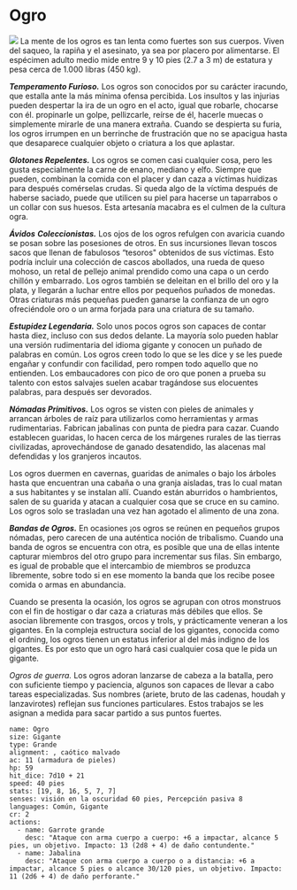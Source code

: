 # Ogro
![](https://www.dndbeyond.com/avatars/thumbnails/30834/129/1000/1000/638063882039265538.png)
La mente de los ogros es tan lenta como fuertes son sus cuerpos. Viven del saqueo, la rapiña y el asesinato, ya sea por placero por alimentarse. El espécimen adulto medio mide entre 9 y 10 pies (2.7 a 3 m) de estatura y pesa cerca de 1.000 libras (450 kg).

**_Temperamento Furioso._** Los ogros son conocidos por su carácter iracundo, que estalla ante la más mínima ofensa percibida. Los insultos y las injurias pueden despertar la ira de un ogro en el acto, igual que robarle, chocarse con él. propinarle un golpe, pellizcarle, reírse de él, hacerle muecas o simplemente mirarle de una manera extraña. Cuando se despierta su furia, los ogros irrumpen en un berrinche de frustración que no se apacigua hasta que desaparece cualquier objeto o criatura a los que aplastar.

**_Glotones Repelentes._** Los ogros se comen casi cualquier cosa, pero les gusta especialmente la carne de enano, mediano y elfo. Siempre que pueden, combinan la comida con el placer y dan caza a víctimas huidizas para después comérselas crudas. Si queda algo de la víctima después de haberse saciado, puede que utilicen su piel para hacerse un taparrabos o un collar con sus huesos. Esta artesanía macabra es el culmen de la cultura ogra.

**_Ávidos_** **_Coleccionistas._** Los ojos de los ogros refulgen con avaricia cuando se posan sobre las posesiones de otros. En sus incursiones llevan toscos sacos que llenan de fabulosos “tesoros" obtenidos de sus víctimas. Esto podría incluir una colección de cascos abollados, una rueda de queso mohoso, un retal de pellejo animal prendido como una capa o un cerdo chillón y embarrado. Los ogros también se deleitan en el brillo del oro y la plata, y llegarán a luchar entre ellos por pequeños puñados de monedas. Otras criaturas más pequeñas pueden ganarse la confianza de un ogro ofreciéndole oro o un arma forjada para una criatura de su tamaño.

**_Estupidez Legendaria._** Solo unos pocos ogros son capaces de contar hasta diez, incluso con sus dedos delante. La mayoría solo pueden hablar una versión rudimentaria del idioma gigante y conocen un puñado de palabras en común. Los ogros creen todo lo que se les dice y se les puede engañar y confundir con facilidad, pero rompen todo aquello que no entienden. Los embaucadores con pico de oro que ponen a prueba su talento con estos salvajes suelen acabar tragándose sus elocuentes palabras, para después ser devorados.

**_Nómadas Primitivos._** Los ogros se visten con pieles de animales y arrancan árboles de raíz para utilizarlos como herramientas y armas rudimentarias. Fabrican jabalinas con punta de piedra para cazar. Cuando establecen guaridas, lo hacen cerca de los márgenes rurales de las tierras civilizadas, aprovechándose de ganado desatendido, las alacenas mal defendidas y los granjeros incautos.

Los ogros duermen en cavernas, guaridas de animales o bajo los árboles hasta que encuentran una cabaña o una granja aisladas, tras lo cual matan a sus habitantes y se instalan allí. Cuando están aburridos o hambrientos, salen de su guarida y atacan a cualquier cosa que se cruce en su camino. Los ogros solo se trasladan una vez han agotado el alimento de una zona.

**_Bandas de Ogros._** En ocasiones ¡os ogros se reúnen en pequeños grupos nómadas, pero carecen de una auténtica noción de tribalismo. Cuando una banda de ogros se encuentra con otra, es posible que una de ellas intente capturar miembros del otro grupo para incrementar sus filas. Sin embargo, es igual de probable que el intercambio de miembros se produzca libremente, sobre todo si en ese momento la banda que los recibe posee comida o armas en abundancia.

Cuando se presenta la ocasión, los ogros se agrupan con otros monstruos con el fin de hostigar o dar caza a criaturas más débiles que ellos. Se asocian libremente con trasgos, orcos y trols, y prácticamente veneran a los gigantes. En la compleja estructura social de los gigantes, conocida como el ordning, los ogros tienen un estatus inferior al del más indigno de los gigantes. Es por esto que un ogro hará casi cualquier cosa que le pida un gigante.

*Ogros de guerra.* Los ogros adoran lanzarse de cabeza a la batalla, pero con suficiente tiempo y paciencia, algunos son capaces de llevar a cabo tareas especializadas. Sus nombres (ariete, bruto de las cadenas, houdah y lanzavirotes) reflejan sus funciones particulares. Estos trabajos se les asignan a medida para sacar partido a sus puntos fuertes.

```statblock
name: Ogro
size: Gigante
type: Grande
alignment: , caótico malvado
ac: 11 (armadura de pieles)
hp: 59
hit_dice: 7d10 + 21
speed: 40 pies
stats: [19, 8, 16, 5, 7, 7]
senses: visión en la oscuridad 60 pies, Percepción pasiva 8
languages: Común, Gigante
cr: 2
actions:
  - name: Garrote grande
    desc: "Ataque con arma cuerpo a cuerpo: +6 a impactar, alcance 5 pies, un objetivo. Impacto: 13 (2d8 + 4) de daño contundente."
  - name: Jabalina
    desc: "Ataque con arma cuerpo a cuerpo o a distancia: +6 a impactar, alcance 5 pies o alcance 30/120 pies, un objetivo. Impacto: 11 (2d6 + 4) de daño perforante."
```

